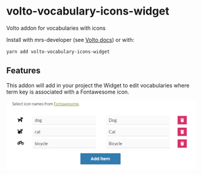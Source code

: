 # volto-vocabulary-icons-widget

Volto addon for vocabularies with icons

Install with mrs-developer (see [Volto docs](https://docs.voltocms.com/customizing/add-ons/)) or with:

```bash
yarn add volto-vocabulary-icons-widget
```

## Features

This addon will add in your project the Widget to edit vocabularies where term key is associated with a Fontawesome icon.

<img alt="Vocabulary icons widget" src="./docs/vocabulary-icons-widget.png" width="500" />
